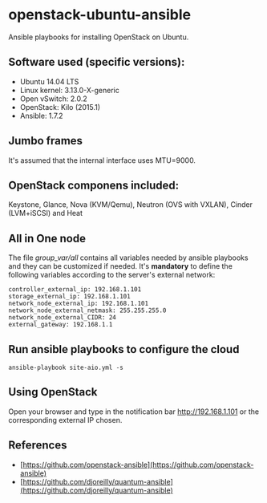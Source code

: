 openstack-ubuntu-ansible
========================

Ansible playbooks for installing OpenStack on Ubuntu.

## Software used (specific versions):

- Ubuntu 14.04 LTS
- Linux kernel: 3.13.0-X-generic
- Open vSwitch: 2.0.2
- OpenStack: Kilo (2015.1)
- Ansible: 1.7.2

## Jumbo frames

It's assumed that the internal interface uses MTU=9000.

## OpenStack componens included:

Keystone, Glance, Nova (KVM/Qemu), Neutron (OVS with VXLAN), Cinder (LVM+iSCSI) and Heat

## All in One node

The file *group_var/all* contains all variables needed by ansible playbooks and
they can be customized if needed. It's **mandatory** to define the following
variables according to the server's external network:

    controller_external_ip: 192.168.1.101
    storage_external_ip: 192.168.1.101
    network_node_external_ip: 192.168.1.101
    network_node_external_netmask: 255.255.255.0
    network_node_external_CIDR: 24
    external_gateway: 192.168.1.1

## Run ansible playbooks to configure the cloud

    ansible-playbook site-aio.yml -s

## Using OpenStack

Open your browser and type in the notification bar http://192.168.1.101 or the corresponding external IP chosen.

## References

- [https://github.com/openstack-ansible](https://github.com/openstack-ansible)
- [https://github.com/djoreilly/quantum-ansible](https://github.com/djoreilly/quantum-ansible)
